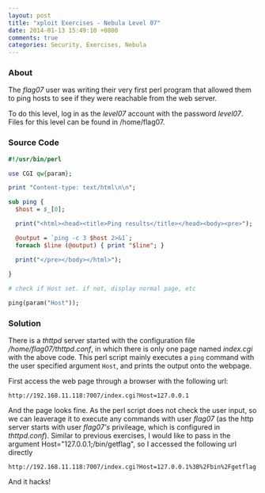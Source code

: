 ```yaml
---
layout: post
title: "xploit Exercises - Nebula Level 07"
date: 2014-01-13 15:49:10 +0800
comments: true
categories: Security, Exercises, Nebula
---
```


### About
The *flag07* user was writing their very first perl program that allowed them to ping hosts to see if they were reachable from the web server.

To do this level, log in as the *level07* account with the password *level07*. Files for this level can be found in /home/flag07.

### Source Code

``` perl
#!/usr/bin/perl

use CGI qw{param};

print "Content-type: text/html\n\n";

sub ping {
  $host = $_[0];

  print("<html><head><title>Ping results</title></head><body><pre>");

  @output = `ping -c 3 $host 2>&1`;
  foreach $line (@output) { print "$line"; } 

  print("</pre></body></html>");
  
}

# check if Host set. if not, display normal page, etc

ping(param("Host"));
```

<!-- more -->

### Solution

There is a *thttpd* server started with the configuration file */home/flag07/thttpd.conf*, in which there is only one page named *index.cgi* with the above code. This perl script mainly executes a `ping` command with the user specified argument `Host`, and prints the output onto the webpage.

First access the web page through a browser with the following url:

	http://192.168.11.118:7007/index.cgi?Host=127.0.0.1

And the page looks fine. As the perl script does not check the user input, so we can leaverage it to execute any commands with user *flag07* (as the http server starts with user *flag07's* privileage, which is configured in *thttpd.conf*). Similar to previous exercises, I would like to pass in the argument Host="127.0.0.1;/bin/getflag", so I accessed the following url directly 

	http://192.168.11.118:7007/index.cgi?Host=127.0.0.1%3B%2Fbin%2Fgetflag

And it hacks!
